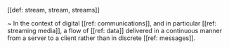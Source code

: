 [[def: stream, stream, streams]]

~ In the context of digital [[ref: communications]], and in particular [[ref: streaming media]], a flow of [[ref: data]] delivered in a continuous manner from a server to a client rather than in discrete [[ref: messages]].
